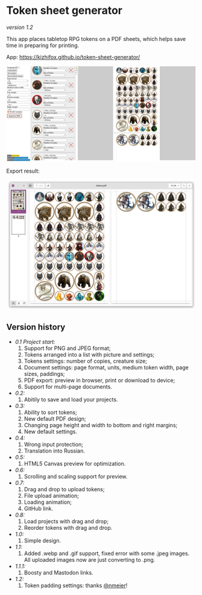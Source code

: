 # Token sheet generator

*version 1.2*

This app places tabletop RPG tokens on a PDF sheets, which helps save time in preparing for printing.

App: https://kizhifox.github.io/token-sheet-generator/

![Screenshot of the program](screenshotApp.png)

Export result:

![Screenshot of the program](screenshotPDF.png)

## Version history

* *0.1 Project start:*
  1. Support for PNG and JPEG format;
  2. Tokens arranged into a list with picture and settings;
  3. Tokens settings: number of copies, creature size;
  4. Document settings: page format, units, medium token width, page sizes, paddings;
  5. PDF export: preview in browser, print or download to device;
  6. Support for multi-page documents.
* *0.2:*
  1. Abitily to save and load your projects.
* *0.3:*
  1. Ability to sort tokens;
  2. New default PDF design;
  3. Changing page height and width to bottom and right margins;
  4. New default settings.
* *0.4:*
  1. Wrong input protection;
  2. Translation into Russian.
* *0.5:*
  1. HTML5 Canvas preview for optimization.
* *0.6:*
  1. Scrolling and scaling support for preview.
* *0.7:*
  1. Drag and drop to upload tokens;
  2. File upload animation;
  3. Loading animation;
  4. GitHub link.
* *0.8:*
  1. Load projects with drag and drop;
  2. Reorder tokens with drag and drop.
* *1.0:*
  1. Simple design.
* *1.1:*
  1. Added .webp and .gif support, fixed error with some .jpeg images. All uploaded images now are just converting to .png.
* *1.1.1:*
  1. Boosty and Mastodon links.
* *1.2:*
  1. Token padding settings: thanks [@nmeier](https://github.com/nmeier)!
